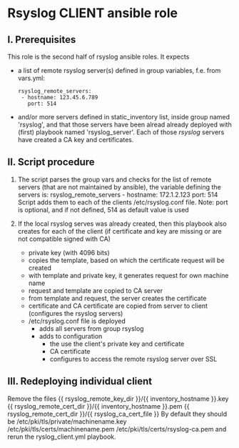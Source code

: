 # Rsyslog CLIENT ansible role

## I. Prerequisites

This role is the second half of rsyslog ansible roles. It expects
 - a list of remote rsyslog server(s) defined in group variables, f.e. from vars.yml:
     ```
     rsyslog_remote_servers:
      - hostname: 123.45.6.789
        port: 514
     ```
 - and/or more servers defined in static_inventory list, inside group named 'rsyslog',
   and that those servers have been alread already deployed with (first) playbook
   named 'rsyslog_server'.
   Each of those _rsyslog_ servers have created a CA key and certificates.

## II. Script procedure

1. The script parses the group vars and checks for the list of remote servers (that
   are not maintained by ansible), the variable defining the servers is:
     rsyslog_remote_servers
       - hostname: 172.1.2.123
         port: 514
   Script adds them to each of the clients /etc/rsyslog.conf file.
   Note: port is optional, and if not defined, 514 as default value is used

2. If the local rsyslog serves was already created, then this playbook also
   creates for each of the client
   (if certificate and key are missing or are not compatible signed with CA)
    - private key (with 4096 bits)
    - copies the template, based on which the certificate request will be created
    - with template and private key, it generates request for own machine name
    - request and template are copied to CA server
    - from template and request, the server creates the certificate
    - certificate and CA certificate are copied from server to client
   (configures the rsyslog servers)
    - /etc/rsyslog.conf file is deployed
      - adds all servers from group rsyslog 
      - adds to configuration
        - the use the client's private key and certificate
        - CA certificate
        - configures to access the remote rsyslog server over SSL

## III. Redeploying individual client

Remove the files
   {{ rsyslog_remote_key_dir }}/{{ inventory_hostname }}.key
   {{ rsyslog_remote_cert_dir }}/{{ inventory_hostname }}.pem
   {{ rsyslog_remote_cert_dir }}/{{ rsyslog_ca_cert_file }}
By default they should be
   /etc/pki/tls/private/machinename.key
   /etc/pki/tls/certs/machinename.pem
   /etc/pki/tls/certs/rsyslog-ca.pem
and rerun the ryslog_client.yml playbook.
